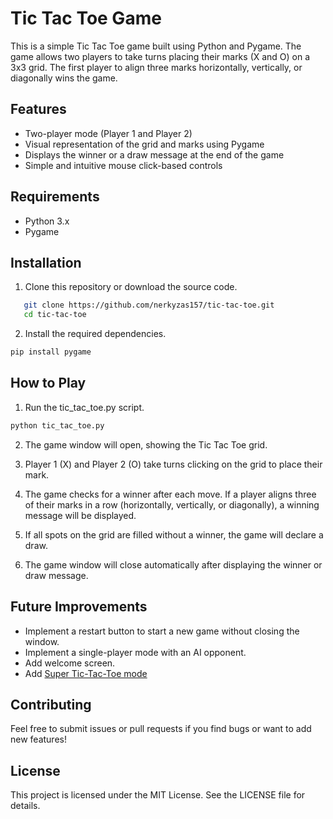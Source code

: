 # Tic Tac Toe Game

This is a simple Tic Tac Toe game built using Python and Pygame. The game allows two players to take turns placing their marks (X and O) on a 3x3 grid. The first player to align three marks horizontally, vertically, or diagonally wins the game.

## Features

- Two-player mode (Player 1 and Player 2)
- Visual representation of the grid and marks using Pygame
- Displays the winner or a draw message at the end of the game
- Simple and intuitive mouse click-based controls

## Requirements

- Python 3.x
- Pygame

## Installation

1. Clone this repository or download the source code.

```bash
   git clone https://github.com/nerkyzas157/tic-tac-toe.git
   cd tic-tac-toe
```
2. Install the required dependencies.

```bash
pip install pygame
```

## How to Play

1. Run the tic_tac_toe.py script.

```bash
python tic_tac_toe.py
```

2. The game window will open, showing the Tic Tac Toe grid.

3. Player 1 (X) and Player 2 (O) take turns clicking on the grid to place their mark.

4. The game checks for a winner after each move. If a player aligns three of their marks in a row (horizontally, vertically, or diagonally), a winning message will be displayed.

5. If all spots on the grid are filled without a winner, the game will declare a draw.

6. The game window will close automatically after displaying the winner or draw message.

## Future Improvements
- Implement a restart button to start a new game without closing the window.
- Implement a single-player mode with an AI opponent.
- Add welcome screen.
- Add [Super Tic-Tac-Toe mode](https://www.youtube.com/shorts/_Na3a1ZrX7c)

## Contributing
Feel free to submit issues or pull requests if you find bugs or want to add new features!

## License
This project is licensed under the MIT License. See the LICENSE file for details.